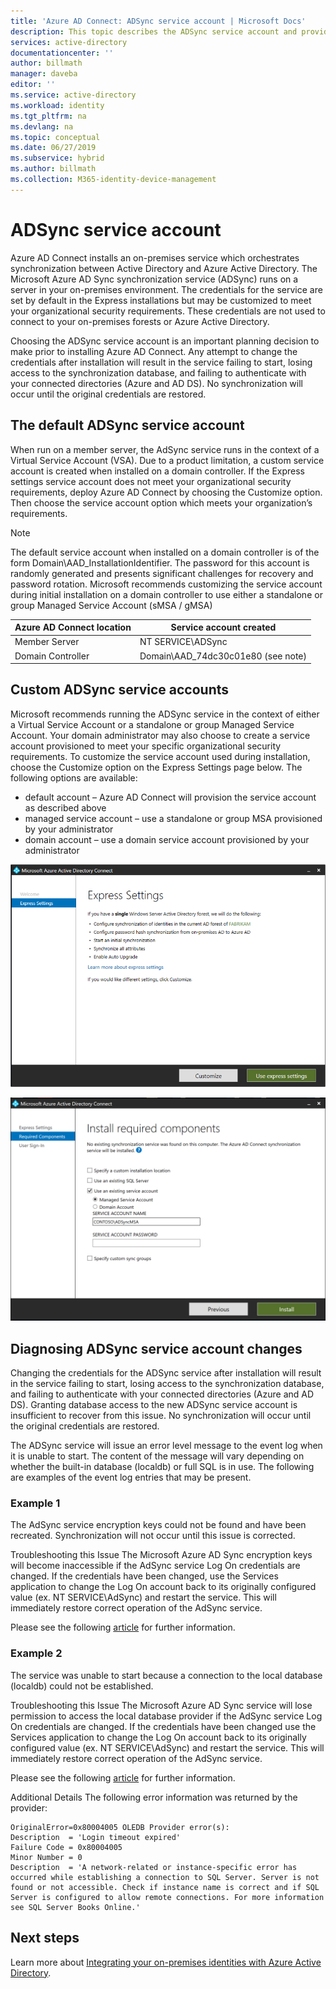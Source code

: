 ```yaml
---
title: 'Azure AD Connect: ADSync service account | Microsoft Docs'
description: This topic describes the ADSync service account and provides best practices regarding the account.
services: active-directory
documentationcenter: ''
author: billmath
manager: daveba
editor: ''
ms.service: active-directory
ms.workload: identity
ms.tgt_pltfrm: na
ms.devlang: na
ms.topic: conceptual
ms.date: 06/27/2019
ms.subservice: hybrid
ms.author: billmath
ms.collection: M365-identity-device-management
---
```


# ADSync service account
Azure AD Connect installs an on-premises service which orchestrates synchronization between Active Directory and Azure Active Directory.  The Microsoft Azure AD Sync synchronization service (ADSync) runs on a server in your on-premises environment.  The credentials for the service are set by default in the Express installations but may be customized to meet your organizational security requirements.  These credentials are not used to connect to your on-premises forests or Azure Active Directory.

Choosing the ADSync service account is an important planning decision to make prior to installing Azure AD Connect.  Any attempt to change the credentials after installation will result in the service failing to start, losing access to the synchronization database, and failing to authenticate with your connected directories (Azure and AD DS).  No synchronization will occur until the original credentials are restored.

## The default ADSync service account

When run on a member server, the AdSync service runs in the context of a Virtual Service Account (VSA).  Due to a product limitation, a custom service account is created when installed on a domain controller.  If the Express settings service account does not meet your organizational security requirements, deploy Azure AD Connect by choosing the Customize option.  Then choose the service account option which meets your organization’s requirements.

>[!NOTE]
>The default service account when installed on a domain controller is of the form Domain\AAD_InstallationIdentifier.  The password for this account is randomly generated and presents significant challenges for recovery and password rotation.  Microsoft recommends customizing the service account during initial installation on a domain controller to use either a standalone or group Managed Service Account (sMSA / gMSA)

|Azure AD Connect location|Service account created|
|-----|-----|
|Member Server|NT SERVICE\ADSync|
|Domain Controller|Domain\AAD_74dc30c01e80 (see note)|

## Custom ADSync service accounts
Microsoft recommends running the ADSync service in the context of either a Virtual Service Account or a standalone or group Managed Service Account.  Your domain administrator may also choose to create a service account provisioned to meet your specific organizational security requirements.   To customize the service account used during installation, choose the Customize option on the Express Settings page below.   The following options are available:

- default account – Azure AD Connect will provision the service account as described above
- managed service account – use a standalone or group MSA provisioned by your administrator
- domain account – use a domain service account provisioned by your administrator

![Screenshot of the Azure AD Connect Express Settings page with "Customize" or "Use express settings" option buttons.](media/concept-adsync-service-account/adsync1.png)

![Screenshot of Azure AD Connect "Install required components" page with the option to use an existing Managed Service Account selected.](media/concept-adsync-service-account/adsync2.png)

## Diagnosing ADSync service account changes
Changing the credentials for the ADSync service after installation will result in the service failing to start, losing access to the synchronization database, and failing to authenticate with your connected directories (Azure and AD DS).  Granting database access to the new ADSync service account is insufficient to recover from this issue. No synchronization will occur until the original credentials are restored.

The ADSync service will issue an error level message to the event log when it is unable to start.  The content of the message will vary depending on whether the built-in database (localdb) or full SQL is in use.  The following are examples of the event log entries that may be present.

### Example 1

The AdSync service encryption keys could not be found and have been recreated.  Synchronization will not occur until this issue is corrected.

Troubleshooting this Issue
The Microsoft Azure AD Sync encryption keys will become inaccessible if the AdSync service Log On credentials are changed.  If the credentials have been changed, use the Services application to change the Log On account back to its originally configured value (ex. NT SERVICE\AdSync) and restart the service.  This will immediately restore correct operation of the AdSync service.

Please see the following [article](./whatis-hybrid-identity.md) for further information.

### Example 2

The service was unable to start because a connection to the local database (localdb)
could not be established.

Troubleshooting this Issue
The Microsoft Azure AD Sync service will lose permission to access the local database provider if the AdSync service Log On credentials are changed.  If the credentials have been changed use the Services application to change the Log On account back to its originally configured value (ex. NT SERVICE\AdSync) and restart the service.  This will immediately restore correct operation of the AdSync service.

Please see the following [article](./whatis-hybrid-identity.md) for further information.

Additional Details
The following error information was returned by the provider:
 

``` 
OriginalError=0x80004005 OLEDB Provider error(s): 
Description  = 'Login timeout expired'
Failure Code = 0x80004005
Minor Number = 0 
Description  = 'A network-related or instance-specific error has occurred while establishing a connection to SQL Server. Server is not found or not accessible. Check if instance name is correct and if SQL Server is configured to allow remote connections. For more information see SQL Server Books Online.'
```
## Next steps
Learn more about [Integrating your on-premises identities with Azure Active Directory](whatis-hybrid-identity.md).